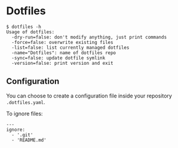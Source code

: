 # Dotfiles

```console
$ dotfiles -h
Usage of dotfiles:
  -dry-run=false: don't modify anything, just print commands
  -force=false: overwrite existing files
  -list=false: list currently managed dotfiles
  -name="Dotfiles": name of dotfiles repo
  -sync=false: update dotfile symlink
  -version=false: print version and exit
```

## Configuration

You can choose to create a configuration file inside your repository ``.dotfiles.yaml``.

To ignore files:

```
---
ignore:
  - '.git'
  - 'README.md'
```
